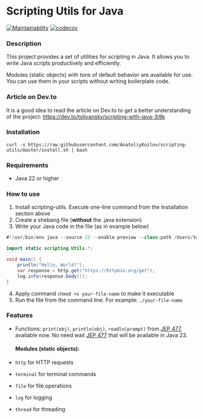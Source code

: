 # Scripting Utils for Java

[![Maintainability](https://api.codeclimate.com/v1/badges/995494f09a9a48aa4857/maintainability)](https://codeclimate.com/github/AnatoliyKozlov/scripting-utils/maintainability)
[![codecov](https://codecov.io/github/AnatoliyKozlov/scripting-utils/graph/badge.svg?token=4HO8QZMZUE)](https://codecov.io/github/AnatoliyKozlov/scripting-utils)

### Description

This project provides a set of utilities for scripting in Java. It allows you to write Java scripts productively and efficiently.

Modules (static objects) with tons of default behavior are available for use. You can use them in your scripts without writing boilerplate code.

### Article on Dev.to

It is a good idea to read the article on Dev.to to get a better understanding of the project:
https://dev.to/toliyansky/scripting-with-java-3i9k

### Installation
```shell
curl -s https://raw.githubusercontent.com/AnatoliyKozlov/scripting-utils/master/install.sh | bash
```

### Requirements
- Java 22 or higher

### How to use
1) Install scripting-utils. Execute one-line command from the Installation section above
2) Create a shebang file (**without** the .java extension) 
3) Write your Java code in the file (as in example below)
```java
#!/usr/bin/env java --source 22 --enable-preview --class-path /Users/toliyansky/scripting-utils

import static scripting.Utils.*;

void main() {
    println("Hello, World!");
    var response = http.get("https://httpbin.org/get");
    log.info(response.body());
}
```
4) Apply command `chmod +x your-file-name` to make it executable
5) Run the file from the command line. For example: `./your-file-name`

### Features

- Functions: `print(obj)`, `println(obj)`, `readln(prompt)` from [JEP 477](https://openjdk.org/jeps/477), available now. No need wait [JEP 477](https://openjdk.org/jeps/477) that will be available in Java 23.

  #### Modules (static objects):
- `http` for HTTP requests
- `terminal` for terminal commands
- `file` for file operations
- `log` for logging
- `thread` for threading
